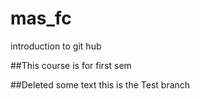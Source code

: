 # mas_fc
introduction to git hub

##This course is for first sem

##Deleted some text 
this is the Test branch
